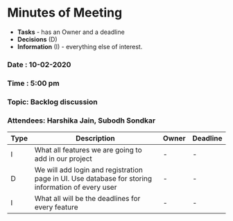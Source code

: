 # Minutes of Meeting

* **Tasks** - has an Owner and a deadline
* **Decisions** (D)
* **Information** (I) - everything else of interest.

### Date : 10-02-2020
### Time : 5:00 pm
### Topic: Backlog discussion
### Attendees: Harshika Jain, Subodh Sondkar

Type | Description | Owner | Deadline
---- | ---- | ---- | ----
I | What all features we are going to add in our project | - | -
D | We will add login and registration page in UI. Use database for storing information of every user | - | -
I | What all will be the deadlines for every feature | - | - 
